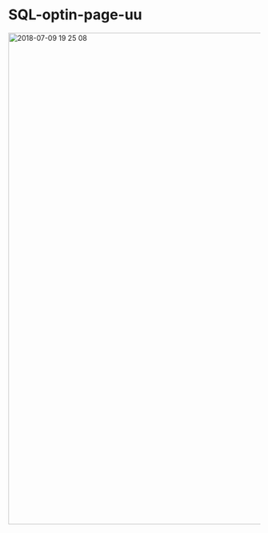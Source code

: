 # SQL-optin-page-uu

<img width="980" alt="2018-07-09 19 25 08" src="https://user-images.githubusercontent.com/28942665/42445346-d6beff04-83ad-11e8-9838-7d22c801f5a1.png">
